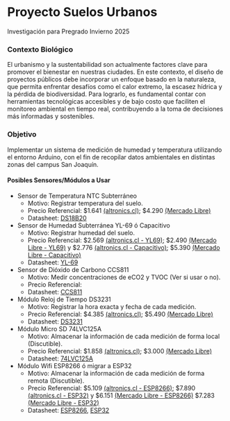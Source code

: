 # Proyecto Suelos Urbanos
Investigación para Pregrado Invierno 2025 

### Contexto Biológico
El urbanismo y la sustentabilidad son actualmente factores clave para promover el bienestar en nuestras ciudades. En este contexto, el diseño de proyectos públicos debe incorporar un enfoque basado en la naturaleza, que permita enfrentar desafíos como el calor extremo, la escasez hídrica y la pérdida de biodiversidad. Para lograrlo, es fundamental contar con herramientas tecnológicas accesibles y de bajo costo que faciliten el monitoreo ambiental en tiempo real, contribuyendo a la toma de decisiones más informadas y sostenibles.

### Objetivo
Implementar un sistema de medición de humedad y temperatura utilizando el entorno Arduino, con el fin de recopilar datos ambientales en distintas zonas del campus San Joaquín.

#### Posibles Sensores/Módulos a Usar
+ Sensor de Temperatura NTC Subterráneo
  - Motivo: Registrar temperatura del suelo.
  - Precio Referencial: $1.641 [(altronics.cl)](https://altronics.cl/electronics-products/accesorios-arduino/temp-3950-ntc); $4.290 [(Mercado Libre)](https://www.mercadolibre.cl/kit-de-modulo-de-sensor-de-temperatura-ds18b20-para-arduino/up/MLCU322909051)
  - Datasheet: [DS18B20](https://www.analog.com/media/en/technical-documentation/data-sheets/ds18b20.pdf)
+ Sensor de Humedad Subterránea YL-69 ó Capacitivo
  - Motivo: Registrar humedad del suelo.
  - Precio Referencial: $2.569  [(altronics.cl - YL69)](https://altronics.cl/sensor-humedad-suelo-yl-69); $2.490 [(Mercado Libre - YL69)](https://articulo.mercadolibre.cl/MLC-435163707-modulo-sensor-humedad-suelo-yl-38-yl-69-arduino-pic-max--_JM) y $2.776 [(altronics.cl - Capacitivo)](https://altronics.cl/sensor-humedad-suelo-capacitivo); $5.390 [(Mercado Libre - Capacitivo)](https://articulo.mercadolibre.cl/MLC-614813016-sensor-capacitivo-de-humedad-de-suelo-proyectos-arduino-pic-_JM)
  - Datasheet: [YL-69](https://www.electronicoscaldas.com/datasheet/YL-69-HL-69.pdf)
+ Sensor de Dióxido de Carbono CCS811
  - Motivo: Medir concentraciones de eCO2 y TVOC (Ver si usar o no). 
  - Precio Referencial:
  - Datasheet: [CCS811](https://cdn.sparkfun.com/assets/learn_tutorials/1/4/3/CCS811_Datasheet-DS000459.pdf)
+ Módulo Reloj de Tiempo DS3231 
  - Motivo: Registrar la hora exacta y fecha de cada medición.
  - Precio Referencial: $4.385 [(altronics.cl)](https://altronics.cl/modulo-reloj-tiempo-real-rtc-DS3231-AT24C32?search=Reloj%20de%20Tiempo); $5.490 [(Mercado Libre)](https://articulo.mercadolibre.cl/MLC-435662100-modulo-i2c-rtc-ds3231-con-bateria-y-eeprom-arduino-max--_JM)
  - Datasheet: [DS3231](https://www.analog.com/media/en/technical-documentation/data-sheets/ds3231.pdf)
+ Módulo Micro SD 74LVC125A
  - Motivo: Almacenar la información de cada medición de forma local (Discutible).
  - Precio Referencial: $1.858 [(altronics.cl)](https://altronics.cl/modulo-micro-sd-01); $3.000 [(Mercado Libre)](https://articulo.mercadolibre.cl/MLC-438595261-modulo-lector-tarjeta-micro-sd-datalogger-arduino-max--_JM)
  - Datasheet: [74LVC125A](https://assets.nexperia.com/documents/data-sheet/74LVC125A.pdf)
+ Módulo Wifi ESP8266 ó migrar a ESP32
  - Motivo: Almacenar la información de cada medición de forma remota (Discutible).
  - Precio Referencial: $5.109 [(altronics.cl - ESP8266)](https://altronics.cl/electronics-products/accesorios-arduino/wifi-module-esp8266); $7.890 [(altronics.cl - ESP32)](https://altronics.cl/tarjeta-esp32-microusb) y  $6.151 [(Mercado Libre - ESP8266)](https://www.mercadolibre.cl/modulo-wifi-ch340-v3-nodemcu-esp8266-para-arduino-wi-fi/p/MLC33303211)  $7.283 [(Mercado Libre - ESP32)](https://www.mercadolibre.cl/tarjeta-de-desarrollo-esp32-wifi-bluetooth-30-pines/up/MLCU14803867) 
  - Datasheet: [ESP8266](https://www.espressif.com/sites/default/files/documentation/esp8266-technical_reference_en.pdf), [ESP32](https://www.espressif.com/sites/default/files/documentation/esp32_datasheet_en.pdf)
 
